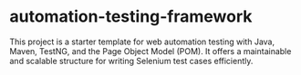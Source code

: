 # automation-testing-framework
This project is a starter template for web automation testing with Java, Maven, TestNG, and the Page Object Model (POM). It offers a maintainable and scalable structure for writing Selenium test cases efficiently.
